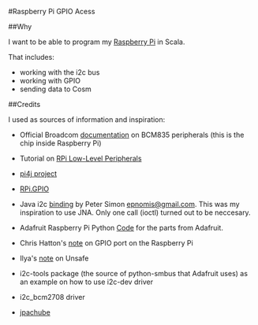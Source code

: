 #Raspberry Pi GPIO Acess

##Why

I want to be able to program my [Raspberry Pi](http://www.raspberrypi.org/) in Scala.

That includes:
* working with the i2c bus
* working with GPIO
* sending data to Cosm

##Credits

I used as sources of information and inspiration:

* Official Broadcom [documentation](http://www.raspberrypi.org/wp-content/uploads/2012/02/BCM2835-ARM-Peripherals.pdf)
  on BCM835 peripherals (this is the chip inside Raspberry Pi)

* Tutorial on [RPi Low-Level Peripherals](http://elinux.org/RPi_Low-level_peripherals)

* [pi4j project](http://pi4j.com/)

* [RPi.GPIO](http://pypi.python.org/pypi/RPi.GPIO)

* Java i2c [binding](http://www.raspberrypi.org/phpBB3/viewtopic.php?f=41&t=3308&start=25)
by Peter Simon <epnomis@gmail.com>. This was my inspiration to use JNA. Only one call (ioctl)
turned out to be neccesary.

* Adafruit Raspberry Pi Python [Code](https://github.com/adafruit/Adafruit-Raspberry-Pi-Python-Code.git) for
the parts from Adafruit.

* Chris Hatton's [note](http://www.chrishatton.org/archives/88) on GPIO port on the Raspberry Pi

* Ilya's [note](http://highlyscalable.wordpress.com/2012/02/02/direct-memory-access-in-java/) on Unsafe

* i2c-tools package (the source of python-smbus that Adafruit uses) as an example on how to use i2c-dev driver

* i2c_bcm2708 driver

* [jpachube](http://code.google.com/p/jpachube/source/browse/trunk/src/Pachube/Pachube.java)
